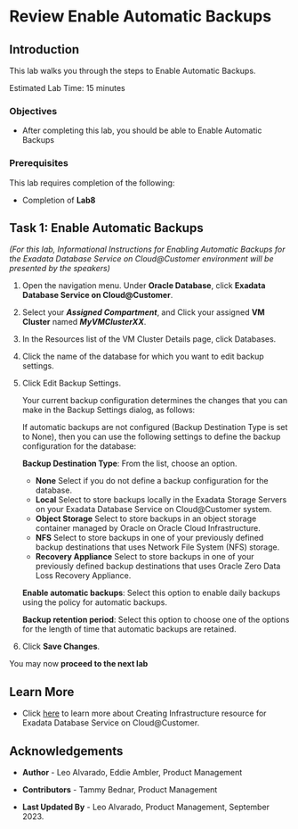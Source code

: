


# Review Enable Automatic Backups


## Introduction

This lab walks you through the steps to Enable Automatic Backups.

Estimated Lab Time: 15 minutes

<!-- Watch the video below for a quick walk-through of the lab.
[Create an Exadata Database Service on Cloud@Customer Infrastructure](youtube:DCrivNA5bs8)
-->
### Objectives

-   After completing this lab, you should be able to Enable Automatic Backups

### Prerequisites

This lab requires completion of the following:

* Completion of **Lab8**

## Task 1: Enable Automatic Backups 

*(For this lab, Informational Instructions for Enabling Automatic Backups for the Exadata Database Service on Cloud@Customer environment will be presented by the speakers)*

1. Open the navigation menu. Under **Oracle Database**, click **Exadata Database Service on Cloud@Customer**.
   
2. Select your ***Assigned Compartment***, and Click your assigned **VM Cluster** named ***MyVMClusterXX***.

3. In the Resources list of the VM Cluster Details page, click Databases.

4. Click the name of the database for which you want to edit backup settings.

5. Click Edit Backup Settings.
   
   Your current backup configuration determines the changes that you can make in the Backup Settings dialog, as follows:

   If automatic backups are not configured (Backup Destination Type is set to None), then you can use the following settings to define the backup configuration for the database:

   **Backup Destination Type**: From the list, choose an option.

      * **None** Select if you do not define a backup configuration for the database.
      * **Local** Select to store backups locally in the Exadata Storage Servers on your Exadata Database Service on Cloud@Customer system.
      * **Object Storage** Select to store backups in an object storage container managed by Oracle on Oracle Cloud Infrastructure.
      * **NFS** Select to store backups in one of your previously defined backup destinations that uses Network File System (NFS) storage.
      * **Recovery Appliance** Select to store backups in one of your previously defined backup destinations that uses Oracle Zero Data Loss Recovery Appliance.
   
   **Enable automatic backups**: Select this option to enable daily backups using the policy for automatic backups.

   **Backup retention period**: Select this option to choose one of the options for the length of time that automatic backups are retained.
6. Click **Save Changes**.


You may now **proceed to the next lab**

## Learn More

* Click [here](https://docs.oracle.com/en/engineered-systems/exadata-cloud-at-customer/ecccm/ecc-provisioning.html#GUID-4CB5B5E1-E853-4CA2-B43D-54CD18A8F28A) to learn more about Creating Infrastructure resource for Exadata Database Service on Cloud@Customer.

## Acknowledgements

* **Author** - Leo Alvarado, Eddie Ambler, Product Management

* **Contributors** - Tammy Bednar, Product Management

* **Last Updated By** - Leo Alvarado, Product Management, September 2023.
